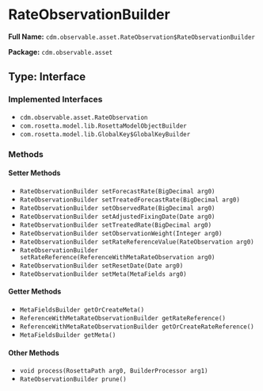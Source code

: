 # RateObservationBuilder

**Full Name:** `cdm.observable.asset.RateObservation$RateObservationBuilder`

**Package:** `cdm.observable.asset`

## Type: Interface

### Implemented Interfaces

- `cdm.observable.asset.RateObservation`
- `com.rosetta.model.lib.RosettaModelObjectBuilder`
- `com.rosetta.model.lib.GlobalKey$GlobalKeyBuilder`

### Methods

#### Setter Methods

- `RateObservationBuilder setForecastRate(BigDecimal arg0)`
- `RateObservationBuilder setTreatedForecastRate(BigDecimal arg0)`
- `RateObservationBuilder setObservedRate(BigDecimal arg0)`
- `RateObservationBuilder setAdjustedFixingDate(Date arg0)`
- `RateObservationBuilder setTreatedRate(BigDecimal arg0)`
- `RateObservationBuilder setObservationWeight(Integer arg0)`
- `RateObservationBuilder setRateReferenceValue(RateObservation arg0)`
- `RateObservationBuilder setRateReference(ReferenceWithMetaRateObservation arg0)`
- `RateObservationBuilder setResetDate(Date arg0)`
- `RateObservationBuilder setMeta(MetaFields arg0)`

#### Getter Methods

- `MetaFieldsBuilder getOrCreateMeta()`
- `ReferenceWithMetaRateObservationBuilder getRateReference()`
- `ReferenceWithMetaRateObservationBuilder getOrCreateRateReference()`
- `MetaFieldsBuilder getMeta()`

#### Other Methods

- `void process(RosettaPath arg0, BuilderProcessor arg1)`
- `RateObservationBuilder prune()`


